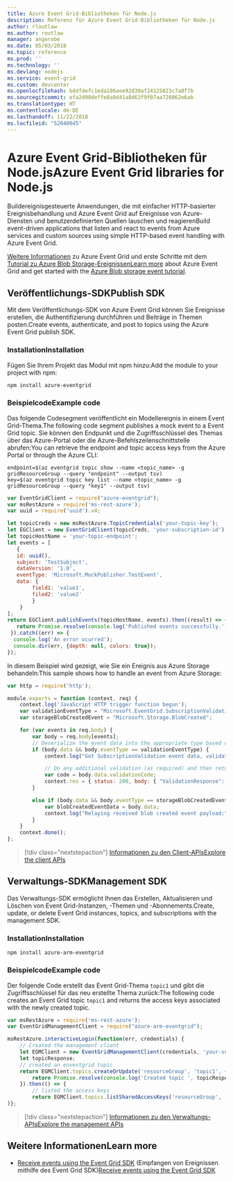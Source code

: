 ```yaml
---
title: Azure Event Grid-Bibliotheken für Node.js
description: Referenz für Azure Event Grid-Bibliotheken für Node.js
author: rloutlaw
ms.author: routlaw
manager: angerobe
ms.date: 05/03/2018
ms.topic: reference
ms.prod: ''
ms.technology: ''
ms.devlang: nodejs
ms.service: event-grid
ms.custom: devcenter
ms.openlocfilehash: bddf4efc1eda186aee92d30af24125823c7a8f7b
ms.sourcegitcommit: efa2d98deffe8a0d41a8d63f9f07aa720862e6ab
ms.translationtype: HT
ms.contentlocale: de-DE
ms.lasthandoff: 11/22/2018
ms.locfileid: "52040045"
---
```

# <a name="azure-event-grid-libraries-for-nodejs"></a><span data-ttu-id="3e0db-103">Azure Event Grid-Bibliotheken für Node.js</span><span class="sxs-lookup"><span data-stu-id="3e0db-103">Azure Event Grid libraries for Node.js</span></span>

<span data-ttu-id="3e0db-104">Buildereignisgesteuerte Anwendungen, die mit einfacher HTTP-basierter Ereignisbehandlung und Azure Event Grid auf Ereignisse von Azure-Diensten und benutzerdefinierten Quellen lauschen und reagieren</span><span class="sxs-lookup"><span data-stu-id="3e0db-104">Build event-driven applications that listen and react to events from Azure services and custom sources using simple HTTP-based event handling with Azure Event Grid.</span></span>

<span data-ttu-id="3e0db-105">[Weitere Informationen](/azure/event-grid/overview) zu Azure Event Grid und erste Schritte mit dem [Tutorial zu Azure Blob Storage-Ereignissen](/azure/storage/blobs/storage-blob-event-quickstart)</span><span class="sxs-lookup"><span data-stu-id="3e0db-105">[Learn more](/azure/event-grid/overview) about Azure Event Grid and get started with the [Azure Blob storage event tutorial](/azure/storage/blobs/storage-blob-event-quickstart).</span></span> 

## <a name="publish-sdk"></a><span data-ttu-id="3e0db-106">Veröffentlichungs-SDK</span><span class="sxs-lookup"><span data-stu-id="3e0db-106">Publish SDK</span></span>

<span data-ttu-id="3e0db-107">Mit dem Veröffentlichungs-SDK von Azure Event Grid können Sie Ereignisse erstellen, die Authentifizierung durchführen und Beiträge in Themen posten.</span><span class="sxs-lookup"><span data-stu-id="3e0db-107">Create events, authenticate, and post to topics using the Azure Event Grid publish SDK.</span></span>

### <a name="installation"></a><span data-ttu-id="3e0db-108">Installation</span><span class="sxs-lookup"><span data-stu-id="3e0db-108">Installation</span></span>

<span data-ttu-id="3e0db-109">Fügen Sie Ihrem Projekt das Modul mit npm hinzu:</span><span class="sxs-lookup"><span data-stu-id="3e0db-109">Add the module to your project with npm:</span></span>

```bash
npm install azure-eventgrid
```

### <a name="example-code"></a><span data-ttu-id="3e0db-110">Beispielcode</span><span class="sxs-lookup"><span data-stu-id="3e0db-110">Example code</span></span>

<span data-ttu-id="3e0db-111">Das folgende Codesegment veröffentlicht ein Modellereignis in einem Event Grid-Thema.</span><span class="sxs-lookup"><span data-stu-id="3e0db-111">The following code segment publishes a mock event to a Event Grid topic.</span></span> <span data-ttu-id="3e0db-112">Sie können den Endpunkt und die Zugriffsschlüssel des Themas über das Azure-Portal oder die Azure-Befehlszeilenschnittstelle abrufen:</span><span class="sxs-lookup"><span data-stu-id="3e0db-112">You can retrieve the endpoint and topic access keys from the Azure Portal or through the Azure CLI:</span></span>

```azurecli-interactive
endpoint=$(az eventgrid topic show --name <topic_name> -g gridResourceGroup --query "endpoint" --output tsv)
key=$(az eventgrid topic key list --name <topic_name> -g gridResourceGroup --query "key1" --output tsv)
```

```javascript
var EventGridClient = require("azure-eventgrid");
var msRestAzure = require('ms-rest-azure');
var uuid = require('uuid').v4;

let topicCreds = new msRestAzure.TopicCredentials('your-topic-key');
let EGClient = new EventGridClient(topicCreds, 'your-subscription-id');
let topicHostName = 'your-topic-endpoint';
let events = [
   {
   id: uuid(),
   subject: 'TestSubject',
   dataVersion: '1.0',
   eventType: 'Microsoft.MockPublisher.TestEvent',
   data: {
        field1: 'value1',
        filed2: 'value2'
        }
    }
];
return EGClient.publishEvents(topicHostName, events).then((result) => {
   return Promise.resolve(console.log('Published events successfully.'));
 }).catch((err) => {
  console.log('An error ocurred');
  console.dir(err, {depth: null, colors: true});
});
```

<span data-ttu-id="3e0db-113">In diesem Beispiel wird gezeigt, wie Sie ein Ereignis aus Azure Storage behandeln:</span><span class="sxs-lookup"><span data-stu-id="3e0db-113">This sample shows how to handle an event from Azure Storage:</span></span>

```javascript
var http = require('http');

module.exports = function (context, req) {
    context.log('JavaScript HTTP trigger function begun');
    var validationEventType = "Microsoft.EventGrid.SubscriptionValidationEvent";
    var storageBlobCreatedEvent = "Microsoft.Storage.BlobCreated";

    for (var events in req.body) {
        var body = req.body[events];
        // Deserialize the event data into the appropriate type based on event type  
        if (body.data && body.eventType == validationEventType) {
            context.log("Got SubscriptionValidation event data, validation code: " + body.data.validationCode + " topic: " + body.topic);

            // Do any additional validation (as required) and then return back the below response
            var code = body.data.validationCode;
            context.res = { status: 200, body: { "ValidationResponse": code } };
        }

        else if (body.data && body.eventType == storageBlobCreatedEvent) {
            var blobCreatedEventData = body.data;
            context.log("Relaying received blob created event payload:" + JSON.stringify(blobCreatedEventData));
        }
    }
    context.done();
};
```

> [!div class="nextstepaction"]
> [<span data-ttu-id="3e0db-114">Informationen zu den Client-APIs</span><span class="sxs-lookup"><span data-stu-id="3e0db-114">Explore the client APIs</span></span>](/javascript/api/overview/azure/eventgrid/client)

## <a name="management-sdk"></a><span data-ttu-id="3e0db-115">Verwaltungs-SDK</span><span class="sxs-lookup"><span data-stu-id="3e0db-115">Management SDK</span></span>

<span data-ttu-id="3e0db-116">Das Verwaltungs-SDK ermöglicht Ihnen das Erstellen, Aktualisieren und Löschen von Event Grid-Instanzen, -Themen und -Abonnements.</span><span class="sxs-lookup"><span data-stu-id="3e0db-116">Create, update, or delete Event Grid instances, topics, and subscriptions with the management SDK.</span></span>

### <a name="installation"></a><span data-ttu-id="3e0db-117">Installation</span><span class="sxs-lookup"><span data-stu-id="3e0db-117">Installation</span></span>

```
npm install azure-arm-eventgrid
```

### <a name="example-code"></a><span data-ttu-id="3e0db-118">Beispielcode</span><span class="sxs-lookup"><span data-stu-id="3e0db-118">Example code</span></span>

<span data-ttu-id="3e0db-119">Der folgende Code erstellt das Event Grid-Thema `topic1` und gibt die Zugriffsschlüssel für das neu erstellte Thema zurück:</span><span class="sxs-lookup"><span data-stu-id="3e0db-119">The following code creates an Event Grid topic `topic1` and returns the access keys associated with the newly created topic.</span></span>

```javascript
var msRestAzure = require('ms-rest-azure');
var EventGridManagementClient = require("azure-arm-eventgrid");

msRestAzure.interactiveLogin(function(err, credentials) {
    // Created the management client
    let EGMClient = new EventGridManagementClient(credentials, 'your-subscription-id');
    let topicResponse;
    // created an enventgrid topic
    return EGMClient.topics.createOrUpdate('resourceGroup', 'topic1', { location: 'westus' }).then((topicResponse) => {
        return Promise.resolve(console.log('Created topic ', topicResponse));
    }).then(() => {
        // listed the access keys
        return EGMClient.topics.listSharedAccessKeys('resourceGroup', 'topic1')}
)};
```

> [!div class="nextstepaction"]
> [<span data-ttu-id="3e0db-120">Informationen zu den Verwaltungs-APIs</span><span class="sxs-lookup"><span data-stu-id="3e0db-120">Explore the management APIs</span></span>](/javascript/api/overview/azure/eventgrid/management)

## <a name="learn-more"></a><span data-ttu-id="3e0db-121">Weitere Informationen</span><span class="sxs-lookup"><span data-stu-id="3e0db-121">Learn more</span></span>

- <span data-ttu-id="3e0db-122">[Receive events using the Event Grid SDK](/azure/event-grid/receive-events) (Empfangen von Ereignissen mithilfe des Event Grid SDK)</span><span class="sxs-lookup"><span data-stu-id="3e0db-122">[Receive events using the Event Grid SDK](/azure/event-grid/receive-events)</span></span>
